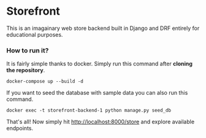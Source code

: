 # Storefront

This is an imagainary web store backend built in Django and DRF entirely for educational purposes.

### How to run it?

It is fairly simple thanks to docker. Simply run this command after **cloning the repository**.

```
docker-compose up --build -d
```

If you want to seed the database with sample data you can also run this command.

```
docker exec -t storefront-backend-1 python manage.py seed_db
```

That's all! Now simply hit [http://localhost:8000/store](http://localhost:8000/store) and explore available endpoints.
